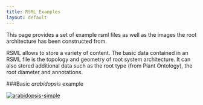 ```yaml
---
title: RSML Examples
layout: default
---
```


This page provides a set of example rsml files as well as the images the root architecture has been constructed from.

RSML allows to store a variety of content. The basic data contained in an RSML file is the topology and geometry of root system architecture. It can also stored additional data such as the root type (from Plant Ontology), the root diameter and annotations.

###Basic *arabidopsis* example

[![arabidopsis-simple](http://www.google.com.au/images/nav_logo7.png)](http://google.com.au/)